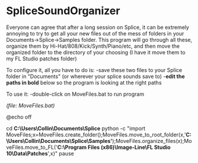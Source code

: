 # SpliceSoundOrganizer

Everyone can agree that after a long session on Splice, it can be extremely annoying to try to get all your new files out of the mess of folders in your Documents->Splice->Samples folder. This program will go through all these, organize them by Hi-Hat/808/Kick/Synth/Piano/etc, and then move the organized folder to the directory of your choosing (I have it move them to my FL Studio patches folder)

To configure it, all you have to do is:
-save these two files to your Splice folder in "Documents" (or wherever your splice sounds save to)
-**edit the paths in bold** below so the program is looking at the right paths

To use it:
-double-click on MoveFiles.bat to run program

*(file: MoveFiles.bat)*

@echo off 

cd **C:\Users\Collin\Documents\Splice** 
python -c "import MoveFiles;x=MoveFiles.create_folder();MoveFiles.move_to_root_folder(x,'**C:\\Users\\Collin\\Documents\\Splice\\Samples'**);MoveFiles.organize_files(x);MoveFiles.move_to_FL('**C:\\Program Files (x86)\\Image-Line\\FL Studio 10\\Data\Patches**',x)" 
pause

